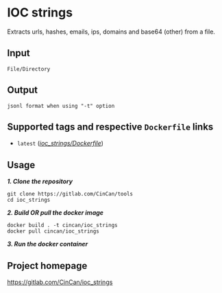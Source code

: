 # IOC strings

Extracts urls, hashes, emails, ips, domains and base64 (other) from a file.

## Input

```
File/Directory
```

## Output

```
jsonl format when using "-t" option
```


## Supported tags and respective `Dockerfile` links

* `latest` 
([*ioc_strings/Dockerfile*](https://gitlab.com/CinCan/tools/blob/master/ioc_strings/Dockerfile))


## Usage

***1. Clone the repository***

```
git clone https://gitlab.com/CinCan/tools
cd ioc_strings
```

***2. Build OR pull the docker image*** 

```
docker build . -t cincan/ioc_strings
docker pull cincan/ioc_strings
```

***3. Run the docker container***

## Project homepage

https://gitlab.com/CinCan/ioc_strings
